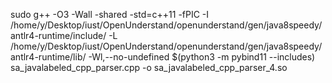 sudo g++ -O3 -Wall -shared -std=c++11 -fPIC -I /home/y/Desktop/iust/OpenUnderstand/openunderstand/gen/java8speedy/antlr4-runtime/include/  -L /home/y/Desktop/iust/OpenUnderstand/openunderstand/gen/java8speedy/antlr4-runtime/lib/ -Wl,--no-undefined $(python3 -m pybind11 --includes) sa_javalabeled_cpp_parser.cpp -o sa_javalabeled_cpp_parser_4.so

